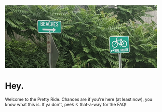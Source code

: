 ![Image of two road signs in front of lush foliage. One reads "BIKE ROUTE" and the other "BEACHES"](../img/home_hero.png)

# Hey.

Welcome to the Pretty Ride. Chances are if you're here (at least now), you know what this is. If ya don't, peek ↖ that-a-way for the FAQ!